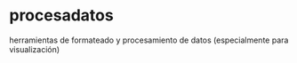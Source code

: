 # procesadatos
herramientas de formateado y procesamiento de datos (especialmente para visualización)
